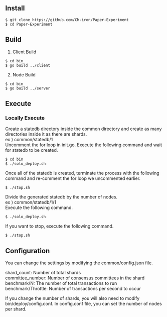 ## Install
```
$ git clone https://github.com/Ch-iron/Paper-Experiment
$ cd Paper-Experiment
```
## Build
1. Client Build
```
$ cd bin
$ go build ../client
```

2. Node Build
```
$ cd bin
$ go build ../server
```

## Execute
### Locally Execute
Create a statedb directory inside the common directory and create as many directories inside it as there are shards.  
ex ) common/statedb/1  
Uncomment the for loop in init.go.
Execute the following command and wait for statedb to be created.
```
$ cd bin
$ ./solo_deploy.sh
```
Once all of the statedb is created, terminate the process with the following command and re-comment the for loop we uncommented earlier.
```
$ ./stop.sh
```
Divide the generated statedb by the number of nodes.  
ex ) common/statedb/1/1  
Execute the following command.
```
$ ./solo_deploy.sh
```
If you want to stop, execute the following command.
```
$ ./stop.sh
```

## Configuration
You can change the settings by modifying the common/config.json file.

shard_count: Number of total shards  
committee_number: Number of consensus committees in the shard  
benchmark/N: The number of total transactions to run  
benchmark/Throttle: Number of transactions per second to occur  

If you change the number of shards, you will also need to modify bin/deploy/config.conf.
In config.conf file, you can set the number of nodes per shard.